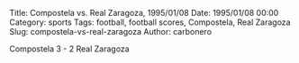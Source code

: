 Title: Compostela vs. Real Zaragoza, 1995/01/08
Date: 1995/01/08 00:00
Category: sports
Tags: football, football scores, Compostela, Real Zaragoza
Slug: compostela-vs-real-zaragoza
Author: carbonero


Compostela 3 - 2 Real Zaragoza
